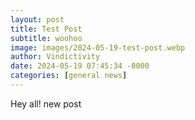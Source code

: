```yaml
---
layout: post
title: Test Post
subtitle: woohoo
image: images/2024-05-19-test-post.webp
author: Vindictivity
date: 2024-05-19 07:45:34 -0000
categories: [general news]
---
```

Hey all! new post
        